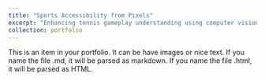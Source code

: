 ```yaml
---
title: "Sports Accessibility from Pixels"
excerpt: "Enhancing tennis gameplay understanding using computer vision and deep learning by dissecting the components of a broadcasted tennis video including the court, players, and ball, and then converting those components to a digestible spatialized audio for blind and low-vision users.<br/><img src='/images/Tennis_Screenshot.jpg'>"
collection: portfolio
---
```


This is an item in your portfolio. It can be have images or nice text. If you name the file .md, it will be parsed as markdown. If you name the file .html, it will be parsed as HTML. 
